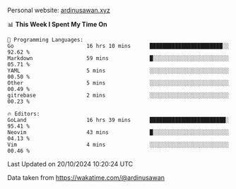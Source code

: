Personal website: [ardinusawan.xyz](https://ardinusawan.xyz)

<!--START_SECTION:waka-->
📊 **This Week I Spent My Time On** 

```text
💬 Programming Languages: 
Go                       16 hrs 10 mins      ███████████████████████░░   92.62 % 
Markdown                 59 mins             █░░░░░░░░░░░░░░░░░░░░░░░░   05.71 % 
YAML                     5 mins              ░░░░░░░░░░░░░░░░░░░░░░░░░   00.50 % 
Other                    5 mins              ░░░░░░░░░░░░░░░░░░░░░░░░░   00.49 % 
gitrebase                2 mins              ░░░░░░░░░░░░░░░░░░░░░░░░░   00.23 % 

🔥 Editors: 
GoLand                   16 hrs 39 mins      ████████████████████████░   95.41 % 
Neovim                   43 mins             █░░░░░░░░░░░░░░░░░░░░░░░░   04.13 % 
Vim                      4 mins              ░░░░░░░░░░░░░░░░░░░░░░░░░   00.46 % 
```


 Last Updated on 20/10/2024 10:20:24 UTC
<!--END_SECTION:waka-->
Data taken from https://wakatime.com/@ardinusawan

